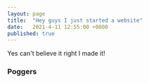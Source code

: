 ```yaml
---
layout: page
title:  "Hey guys I just started a website"
date:   2021-4-11 12:55:00 +0800
published: true
---
```


Yes can't believe it right I made it!

### Poggers

